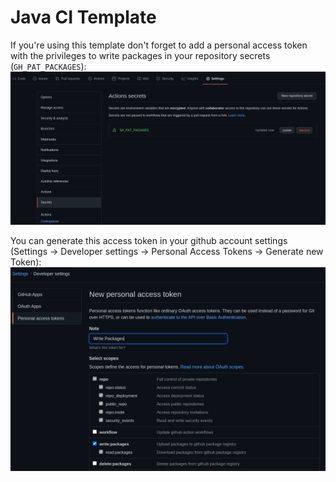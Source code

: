 # Java CI Template

If you're using this template don't forget to add a personal access token with the privileges to write packages in your repository secrets (`GH_PAT_PACKAGES`):
![](./resources/img/github_repo_secrets.png)

You can generate this access token in your github account settings (Settings -> Developer settings -> Personal Access Tokens -> Generate new Token):
![](./resources/img/github_pat.png)
